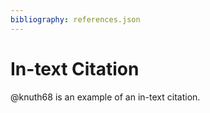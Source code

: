 ```yaml
---
bibliography: references.json
---
```


# In-text Citation

@knuth68 is an example of an in-text citation.
